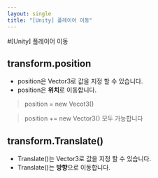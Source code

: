 ```yaml
---
layout: single
title: "[Unity] 플레이어 이동"
---
```


#[Unity] 플레이어 이동

## transform.position

 - position은 Vector3로 값을 지정 할 수 있습니다.
 - position은 **위치**로 이동합니다.
 > position = new Vecot3()
   
 > position += new Vector3() 모두 가능합니다

## transform.Translate()
- Translate()는 Vector3로 값을 지정 할 수 있습니다.
- Translate()는 **방향**으로 이동합니다.
